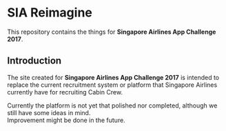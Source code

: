 # SIA Reimagine
This repository contains the things for **Singapore Airlines App Challenge 2017**.

## Introduction
The site created for **Singapore Airlines App Challenge 2017** is intended to replace the current recruitment system or platform that Singapore Airlines currently have for recruiting Cabin Crew.

Currently the platform is not yet that polished nor completed, although we still have some ideas in mind.
<br/>
Improvement might be done in the future.
